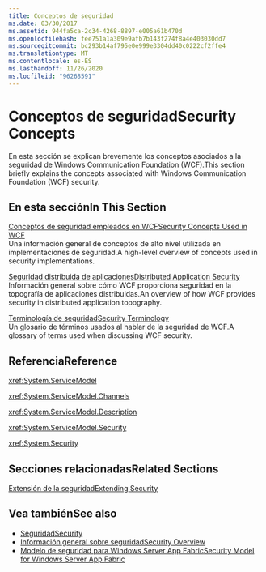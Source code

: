 ```yaml
---
title: Conceptos de seguridad
ms.date: 03/30/2017
ms.assetid: 944fa5ca-2c34-4268-8897-e005a61b470d
ms.openlocfilehash: fee751a1a309e9afb7b143f274f8a4e403030dd7
ms.sourcegitcommit: bc293b14af795e0e999e3304dd40c0222cf2ffe4
ms.translationtype: MT
ms.contentlocale: es-ES
ms.lasthandoff: 11/26/2020
ms.locfileid: "96268591"
---
```

# <a name="security-concepts"></a><span data-ttu-id="79ba8-102">Conceptos de seguridad</span><span class="sxs-lookup"><span data-stu-id="79ba8-102">Security Concepts</span></span>

<span data-ttu-id="79ba8-103">En esta sección se explican brevemente los conceptos asociados a la seguridad de Windows Communication Foundation (WCF).</span><span class="sxs-lookup"><span data-stu-id="79ba8-103">This section briefly explains the concepts associated with Windows Communication Foundation (WCF) security.</span></span>  
  
## <a name="in-this-section"></a><span data-ttu-id="79ba8-104">En esta sección</span><span class="sxs-lookup"><span data-stu-id="79ba8-104">In This Section</span></span>  

 [<span data-ttu-id="79ba8-105">Conceptos de seguridad empleados en WCF</span><span class="sxs-lookup"><span data-stu-id="79ba8-105">Security Concepts Used in WCF</span></span>](security-concepts-used-in-wcf.md)  
 <span data-ttu-id="79ba8-106">Una información general de conceptos de alto nivel utilizada en implementaciones de seguridad.</span><span class="sxs-lookup"><span data-stu-id="79ba8-106">A high-level overview of concepts used in security implementations.</span></span>  
  
 [<span data-ttu-id="79ba8-107">Seguridad distribuida de aplicaciones</span><span class="sxs-lookup"><span data-stu-id="79ba8-107">Distributed Application Security</span></span>](distributed-application-security.md)  
 <span data-ttu-id="79ba8-108">Información general sobre cómo WCF proporciona seguridad en la topografía de aplicaciones distribuidas.</span><span class="sxs-lookup"><span data-stu-id="79ba8-108">An overview of how WCF provides security in distributed application topography.</span></span>  
  
 [<span data-ttu-id="79ba8-109">Terminología de seguridad</span><span class="sxs-lookup"><span data-stu-id="79ba8-109">Security Terminology</span></span>](wcf-security-terminology.md)  
 <span data-ttu-id="79ba8-110">Un glosario de términos usados al hablar de la seguridad de WCF.</span><span class="sxs-lookup"><span data-stu-id="79ba8-110">A glossary of terms used when discussing WCF security.</span></span>  
  
## <a name="reference"></a><span data-ttu-id="79ba8-111">Referencia</span><span class="sxs-lookup"><span data-stu-id="79ba8-111">Reference</span></span>  

 <xref:System.ServiceModel>  
  
 <xref:System.ServiceModel.Channels>  
  
 <xref:System.ServiceModel.Description>  
  
 <xref:System.ServiceModel.Security>  
  
 <xref:System.Security>  
  
## <a name="related-sections"></a><span data-ttu-id="79ba8-112">Secciones relacionadas</span><span class="sxs-lookup"><span data-stu-id="79ba8-112">Related Sections</span></span>  

 [<span data-ttu-id="79ba8-113">Extensión de la seguridad</span><span class="sxs-lookup"><span data-stu-id="79ba8-113">Extending Security</span></span>](../extending/extending-security.md)  
  
## <a name="see-also"></a><span data-ttu-id="79ba8-114">Vea también</span><span class="sxs-lookup"><span data-stu-id="79ba8-114">See also</span></span>

- [<span data-ttu-id="79ba8-115">Seguridad</span><span class="sxs-lookup"><span data-stu-id="79ba8-115">Security</span></span>](security.md)
- [<span data-ttu-id="79ba8-116">Información general sobre seguridad</span><span class="sxs-lookup"><span data-stu-id="79ba8-116">Security Overview</span></span>](security-overview.md)
- <span data-ttu-id="79ba8-117">[Modelo de seguridad para Windows Server App Fabric](/previous-versions/appfabric/ee677202(v=azure.10))</span><span class="sxs-lookup"><span data-stu-id="79ba8-117">[Security Model for Windows Server App Fabric](/previous-versions/appfabric/ee677202(v=azure.10))</span></span>
